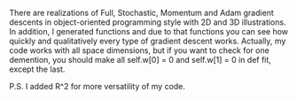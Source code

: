 There are realizations of Full, Stochastic, Momentum and Adam gradient descents in object-oriented programming style with 2D and 3D illustrations.
In addition, I generated functions and due to that functions you can see how quickly and qualitatively every type of gradient descent works. 
Actually, my code works with all space dimensions, but if you want to check for one demention, you should make all self.w[0] = 0 and self.w[1] = 0 in def fit, except the last.


P.S. I added R^2 for more versatility of my code.
